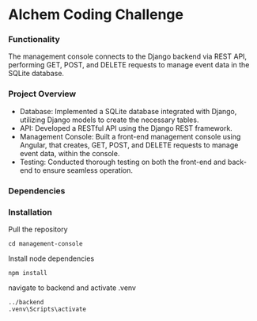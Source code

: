 # Alchem Coding Challenge


### Functionality
The management console connects to the Django backend via REST API, performing GET, POST, and DELETE requests to manage event data in the SQLite database.

### Project Overview
- Database: Implemented a SQLite database integrated with Django, utilizing Django models to create the necessary tables.
- API: Developed a RESTful API using the Django REST framework.
- Management Console: Built a front-end management console using Angular, that creates, GET, POST, and DELETE requests to manage event data, within the console.
- Testing: Conducted thorough testing on both the front-end and back-end to ensure seamless operation.

### Dependencies

### Installation

Pull the repository

```
cd management-console
```

Install node dependencies 
```
npm install
```
navigate to backend and activate .venv
```
../backend
.venv\Scripts\activate
